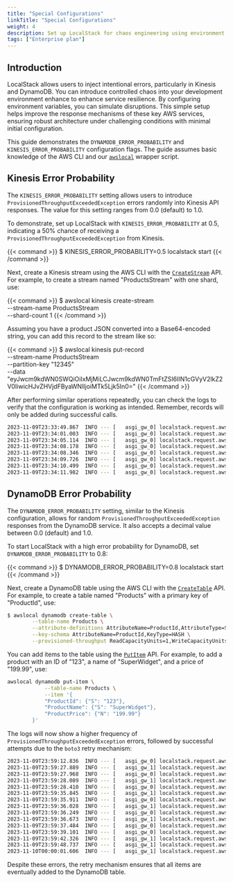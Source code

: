 ```yaml
---
title: "Special Configurations"
linkTitle: "Special Configurations"
weight: 4
description: Set up LocalStack for chaos engineering using environment variables.
tags: ["Enterprise plan"]
---
```


## Introduction

LocalStack allows users to inject intentional errors, particularly in Kinesis and DynamoDB.
You can introduce controlled chaos into your development environment enhance to enhance service resilience.
By configuring environment variables, you can simulate disruptions.
This simple setup helps improve the response mechanisms of these key AWS services, ensuring robust architecture under challenging conditions with minimal initial configuration.

This guide demonstrates the `DYNAMODB_ERROR_PROBABILITY` and `KINESIS_ERROR_PROBABILITY` configuration flags.
The guide assumes basic knowledge of the AWS CLI and our [`awslocal`](https://github.com/localstack/awscli-local) wrapper script.

## Kinesis Error Probability

The `KINESIS_ERROR_PROBABILITY` setting allows users to introduce `ProvisionedThroughputExceededException` errors randomly into Kinesis API responses.
The value for this setting ranges from 0.0 (default) to 1.0.

To demonstrate, set up LocalStack with `KINESIS_ERROR_PROBABILITY` at 0.5, indicating a 50% chance of receiving a `ProvisionedThroughputExceededException` from Kinesis.

{{< command >}}
$ KINESIS_ERROR_PROBABILITY=0.5 localstack start
{{< /command >}}

Next, create a Kinesis stream using the AWS CLI with the [`CreateStream`](https://docs.aws.amazon.com/kinesis/latest/APIReference/API_CreateStream.html) API.
For example, to create a stream named "ProductsStream" with one shard, use:

{{< command >}}
$ awslocal kinesis create-stream \
        --stream-name ProductsStream \
        --shard-count 1
{{< /command >}}

Assuming you have a product JSON converted into a Base64-encoded string, you can add this record to the stream like so:

{{< command >}}
$ awslocal kinesis put-record \
        --stream-name ProductsStream \
        --partition-key "12345" \
        --data "eyJwcm9kdWN0SWQiOiIxMjMiLCJwcm9kdWN0TmFtZSI6IlN1cGVyV2lkZ2V0IiwicHJvZHVjdFByaWNlIjoiMTk5Ljk5In0="
{{< /command >}}

After performing similar operations repeatedly, you can check the logs to verify that the configuration is working as intended.
Remember, records will only be added during successful calls.

```bash
2023-11-09T23:33:49.867  INFO --- [   asgi_gw_0] localstack.request.aws     : AWS kinesis.CreateStream => 200
2023-11-09T23:34:01.003  INFO --- [   asgi_gw_0] localstack.request.aws     : AWS kinesis.PutRecord => 200
2023-11-09T23:34:05.114  INFO --- [   asgi_gw_0] localstack.request.aws     : AWS kinesis.PutRecord => 200
2023-11-09T23:34:08.178  INFO --- [   asgi_gw_0] localstack.request.aws     : AWS kinesis.PutRecord => 400 (ProvisionedThroughputExceededException)
2023-11-09T23:34:08.346  INFO --- [   asgi_gw_0] localstack.request.aws     : AWS kinesis.PutRecord => 200
2023-11-09T23:34:09.726  INFO --- [   asgi_gw_0] localstack.request.aws     : AWS kinesis.PutRecord => 400 (ProvisionedThroughputExceededException)
2023-11-09T23:34:10.499  INFO --- [   asgi_gw_0] localstack.request.aws     : AWS kinesis.PutRecord => 200
2023-11-09T23:34:11.982  INFO --- [   asgi_gw_0] localstack.request.aws     : AWS kinesis.PutRecord => 200
```

## DynamoDB Error Probability

The `DYNAMODB_ERROR_PROBABILITY` setting, similar to the Kinesis configuration, allows for random `ProvisionedThroughputExceededException` responses from the DynamoDB service.
It also accepts a decimal value between 0.0 (default) and 1.0.

To start LocalStack with a high error probability for DynamoDB, set `DYNAMODB_ERROR_PROBABILITY` to 0.8:

{{< command >}}
$ DYNAMODB_ERROR_PROBABILITY=0.8 localstack start
{{< /command >}}

Next, create a DynamoDB table using the AWS CLI with the [`CreateTable`](https://docs.aws.amazon.com/amazondynamodb/latest/APIReference/API_CreateTable.html) API.
For example, to create a table named "Products" with a primary key of "ProductId", use:

```bash
$ awslocal dynamodb create-table \
        --table-name Products \
        --attribute-definitions AttributeName=ProductId,AttributeType=S \
        --key-schema AttributeName=ProductId,KeyType=HASH \
        --provisioned-throughput ReadCapacityUnits=1,WriteCapacityUnits=1
```

You can add items to the table using the [`PutItem`](https://docs.aws.amazon.com/amazondynamodb/latest/APIReference/API_PutItem.html) API.
For example, to add a product with an ID of "123", a name of "SuperWidget", and a price of "199.99", use:

```bash
awslocal dynamodb put-item \
            --table-name Products \
            --item '{
            "ProductId": {"S": "123"},
            "ProductName": {"S": "SuperWidget"},
            "ProductPrice": {"N": "199.99"}
        }'
```

The logs will now show a higher frequency of `ProvisionedThroughputExceededException` errors, followed by successful attempts due to the `boto3` retry mechanism:

```bash
2023-11-09T23:59:12.836  INFO --- [   asgi_gw_0] localstack.request.aws     : AWS dynamodb.CreateTable => 200
2023-11-09T23:59:27.889  INFO --- [   asgi_gw_1] localstack.request.aws     : AWS dynamodb.PutItem => 400 (ProvisionedThroughputExceededException)
2023-11-09T23:59:27.968  INFO --- [   asgi_gw_0] localstack.request.aws     : AWS dynamodb.PutItem => 400 (ProvisionedThroughputExceededException)
2023-11-09T23:59:28.089  INFO --- [   asgi_gw_1] localstack.request.aws     : AWS dynamodb.PutItem => 400 (ProvisionedThroughputExceededException)
2023-11-09T23:59:28.410  INFO --- [   asgi_gw_0] localstack.request.aws     : AWS dynamodb.PutItem => 200
2023-11-09T23:59:35.845  INFO --- [   asgi_gw_1] localstack.request.aws     : AWS dynamodb.PutItem => 400 (ProvisionedThroughputExceededException)
2023-11-09T23:59:35.911  INFO --- [   asgi_gw_0] localstack.request.aws     : AWS dynamodb.PutItem => 400 (ProvisionedThroughputExceededException)
2023-11-09T23:59:36.028  INFO --- [   asgi_gw_1] localstack.request.aws     : AWS dynamodb.PutItem => 400 (ProvisionedThroughputExceededException)
2023-11-09T23:59:36.249  INFO --- [   asgi_gw_0] localstack.request.aws     : AWS dynamodb.PutItem => 400 (ProvisionedThroughputExceededException)
2023-11-09T23:59:36.673  INFO --- [   asgi_gw_1] localstack.request.aws     : AWS dynamodb.PutItem => 400 (ProvisionedThroughputExceededException)
2023-11-09T23:59:37.484  INFO --- [   asgi_gw_0] localstack.request.aws     : AWS dynamodb.PutItem => 400 (ProvisionedThroughputExceededException)
2023-11-09T23:59:39.101  INFO --- [   asgi_gw_0] localstack.request.aws     : AWS dynamodb.PutItem => 400 (ProvisionedThroughputExceededException)
2023-11-09T23:59:42.326  INFO --- [   asgi_gw_1] localstack.request.aws     : AWS dynamodb.PutItem => 400 (ProvisionedThroughputExceededException)
2023-11-09T23:59:48.737  INFO --- [   asgi_gw_1] localstack.request.aws     : AWS dynamodb.PutItem => 400 (ProvisionedThroughputExceededException)
2023-11-10T00:00:01.606  INFO --- [   asgi_gw_1] localstack.request.aws     : AWS dynamodb.PutItem => 200
```

Despite these errors, the retry mechanism ensures that all items are eventually added to the DynamoDB table.
